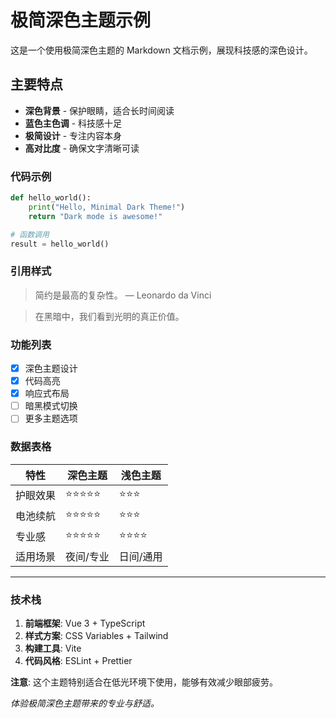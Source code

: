 <!-- theme: minimal-dark -->

# 极简深色主题示例

这是一个使用极简深色主题的 Markdown 文档示例，展现科技感的深色设计。

## 主要特点

- **深色背景** - 保护眼睛，适合长时间阅读
- **蓝色主色调** - 科技感十足
- **极简设计** - 专注内容本身
- **高对比度** - 确保文字清晰可读

### 代码示例

```python
def hello_world():
    print("Hello, Minimal Dark Theme!")
    return "Dark mode is awesome!"

# 函数调用
result = hello_world()
```

### 引用样式

> 简约是最高的复杂性。
> — Leonardo da Vinci

> 在黑暗中，我们看到光明的真正价值。

### 功能列表

- [x] 深色主题设计
- [x] 代码高亮
- [x] 响应式布局
- [ ] 暗黑模式切换
- [ ] 更多主题选项

### 数据表格

| 特性 | 深色主题 | 浅色主题 |
|------|----------|----------|
| 护眼效果 | ⭐⭐⭐⭐⭐ | ⭐⭐⭐ |
| 电池续航 | ⭐⭐⭐⭐⭐ | ⭐⭐⭐ |
| 专业感 | ⭐⭐⭐⭐⭐ | ⭐⭐⭐⭐ |
| 适用场景 | 夜间/专业 | 日间/通用 |

---

### 技术栈

1. **前端框架**: Vue 3 + TypeScript
2. **样式方案**: CSS Variables + Tailwind
3. **构建工具**: Vite
4. **代码风格**: ESLint + Prettier

**注意**: 这个主题特别适合在低光环境下使用，能够有效减少眼部疲劳。

*体验极简深色主题带来的专业与舒适。*
